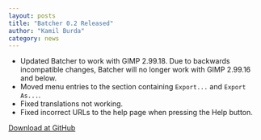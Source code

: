 ```yaml
---
layout: posts
title: "Batcher 0.2 Released"
author: "Kamil Burda"
category: news
---
```


<!-- end of summary -->

* Updated Batcher to work with GIMP 2.99.18. Due to backwards incompatible changes, Batcher will no longer work with GIMP 2.99.16 and below.
* Moved menu entries to the section containing `Export...` and `Export As...`. 
* Fixed translations not working.
* Fixed incorrect URLs to the help page when pressing the Help button.

[Download at GitHub](https://github.com/kamilburda/batcher/releases/tag/0.2)
